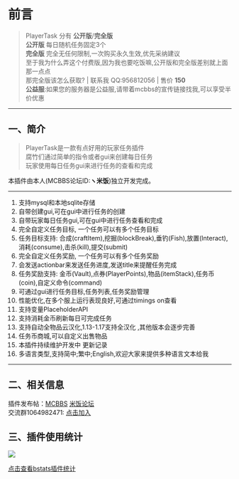# 前言
> PlayerTask 分有 **公开版**/**完全版**  
**公开版** 每日随机任务固定3个  
**完全版** 完全无任何限制,一次购买永久生效,优先采纳建议  
至于我为什么弄这个付费版,因为我也要吃饭嘛,公开版和完全版差别就上面那一点点  
那完全版该怎么获取? | 联系我 QQ:956812056 | 售价 **150**  
**公益服**:如果您的服务器是公益服,请带着mcbbs的宣传链接找我,可以享受半价优惠

------------
## 一、简介

> PlayerTask是一款有点好用的玩家任务插件  
腐竹们通过简单的指令或者gui来创建每日任务  
玩家使用每日任务gui来进行任务的查看和完成

本插件由本人(MCBBS论坛ID:**ヽ米饭**)独立开发完成。

------------
1. 支持mysql和本地sqlite存储
2. 自带创建gui,可在gui中进行任务的创建
3. 自带玩家每日任务gui,可在gui中进行任务查看和完成
4. 完全自定义任务目标, 一个任务可以有多个任务目标
5. 任务目标支持: 合成(craftItem),挖掘(blockBreak),垂钓(Fish),放置(Interact),消耗(consume),击杀(kill),提交(submit)
6. 完全自定义任务奖励, 一个任务可以有多个任务奖励
7. 会发送actionbar来发送任务进度,发送title来提醒任务完成
7. 任务奖励支持: 金币(Vault),点券(PlayerPoints),物品(itemStack),任务币(coin),自定义命令(command)
8. 可通过gui进行任务目标,任务列表,任务奖励管理
8. 性能优化,在多个服上运行表现良好,可通过timings on查看
9. 支持变量PlaceholderAPI
10. 支持消耗金币刷新每日可完成任务
10. 支持自动全物品云汉化,1.13-1.17支持全汉化 ,其他版本会逐步完善
11. 任务币商城,可以自定义出售物品
10. 本插件持续维护开发中 更新记录
11. 多语言类型,支持简中;繁中;English,欢迎大家来提供多种语言文本给我
------------

## 二、相关信息
插件发布帖：[MCBBS](https://www.mcbbs.net/thread-1084534-1-1.html "MCBBS") [米饭论坛](https://bbs.ljxmc.top/topic/detail/3 "米饭论坛")  
交流群1064982471: [点击加入](https://jq.qq.com/?_wv=1027&k=5sxTf8u "点击加入")

## 三、插件使用统计

![](https://bstats.org/signatures/bukkit/PlayerTask.svg)

[点击查看bstats插件统计](https://bstats.org/plugin/bukkit/PlayerTask/8144 "点击查看bstats插件统计")
